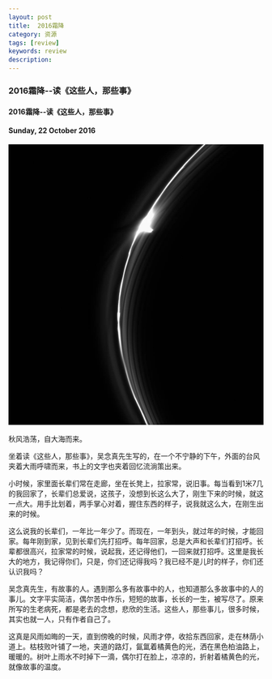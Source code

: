 ```yaml
---
layout: post
title:  2016霜降
category: 资源
tags: [review]
keywords: review
description:
---
```


### 2016霜降--读《这些人，那些事》

#### 2016霜降--读《这些人，那些事》

#### Sunday, 22 October 2016

![cassini](/../../assets/img/resource/2016/cassini_19.jpg)

秋风浩荡，自大海而来。

坐着读《这些人，那些事》，吴念真先生写的，在一个不宁静的下午，外面的台风夹着大雨呼啸而来，书上的文字也夹着回忆流淌策出来。

小时候，家里面长辈们常在走廊，坐在长凳上，拉家常，说旧事。每当看到1米7几的我回家了，长辈们总爱说，这孩子，没想到长这么大了，刚生下来的时候，就这一点大。用手比划着，两手掌心对着，握住东西的样子，说我就这么大，在刚生出来的时候。

这么说我的长辈们，一年比一年少了。而现在，一年到头，就过年的时候，才能回家。每年刚到家，见到长辈们先打招呼。每年回家，总是大声和长辈们打招呼。长辈都很高兴，拉家常的时候，说起我，还记得他们，一回来就打招呼。这里是我长大的地方，我记得你们，只是，你们还记得我吗？我已经不是儿时的样子，你们还认识我吗？

吴念真先生，有故事的人。遇到那么多有故事中的人，也知道那么多故事中的人的事儿。文字平实简洁，偶尔苦中作乐，短短的故事，长长的一生，被写尽了。原来所写的生老病死，都是老去的念想，悲欣的生活。这些人，那些事儿，很多时候，其实也就一人，只有作者自己了。

这真是风雨如晦的一天，直到傍晚的时候，风雨才停，收拾东西回家，走在林荫小道上。枯枝败叶铺了一地，夹道的路灯，氤氲着橘黄色的光，洒在黑色柏油路上，暖暖的。树叶上雨水不时掉下一滴，偶尔打在脸上，凉凉的，折射着橘黄色的光，就像故事的温度。



